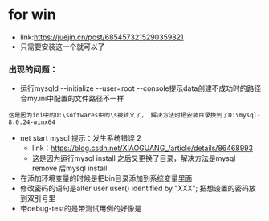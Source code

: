 # for win
- link:https://juejin.cn/post/6854573215290359821
- 只需要安装这一个就可以了
### 出现的问题：
- 运行mysqld --initialize --user=root --console提示data创建不成功时的路径合my.ini中配置的文件路径不一样
```
这是因为ini中的D:\softwares中的\s被转义了， 解决方法时把安装目录换到了D:\mysql-8.0.24-winx64
```
- net start mysql 提示：发生系统错误 2
    - link：https://blog.csdn.net/XIAOGUANG_/article/details/86468993
    - 这是因为运行mysql install 之后又更换了目录，解决方法是mysql remove 后mysql install
- 在添加环境变量的时候是把bin目录添加到系统变量里面
- 修改密码的语句是alter user user() identified by "XXX"; 把想设置的密码放到双引号里
- 带debug-test的是带测试用例的好像是